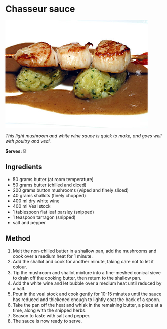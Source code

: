 # Chasseur sauce

![Chasseur sauce](resources/chasseur-sauce.png)

*This light mushroom and white wine sauce is quick to make, and goes well with poultry and veal.*

**Serves:** 8

## Ingredients
- 50 grams butter (at room temperature)
- 50 grams butter (chilled and diced)
- 200 grams button mushrooms (wiped and finely sliced)
- 40 grams shallots (finely chopped)
- 400 ml dry white wine
- 400 ml Veal stock
- 1 tablespoon flat leaf parsley (snipped)
- 1 teaspoon tarragon (snipped)
- salt and pepper

## Method
1. Melt the non-chilled butter in a shallow pan, add the mushrooms and cook over a medium heat for 1 minute. 
1. Add the shallot and cook for another minute, taking care not to let it colour.
1. Tip the mushroom and shallot mixture into a fine-meshed conical sieve to drain off the cooking butter, then return to the shallow pan. 
1. Add the white wine and let bubble over a medium heat until reduced by a half.
1. Pour in the veal stock and cook gently for 10-15 minutes until the sauce has reduced and thickened enough to lightly coat the back of a spoon.
1. Take the pan off the heat and whisk in the remaining butter, a piece at a time, along with the snipped herbs. 
1. Season to taste with salt and pepper. 
1. The sauce is now ready to serve.